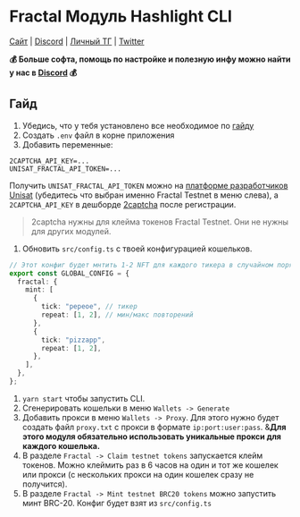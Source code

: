 # Fractal Модуль Hashlight CLI
[Сайт](https://hashlight.xyz/) | [Discord](https://discord.gg/tKbHweDkeY) | [Личный ТГ](https://teletype.in/@hashlight) | [Twitter](https://x.com/hashlight) 

**💰 Больше софта, помощь по настройке и полезную инфу можно найти у нас в [Discord](https://discord.gg/tKbHweDkeY) 💰**

## Гайд
1. Убедись, что у тебя установлено все необходимое по [гайду](/README.md#требования) 
2. Создать `.env` файл в корне приложения
3. Добавить переменные:
```
2CAPTCHA_API_KEY=... 
UNISAT_FRACTAL_API_TOKEN=...
```
Получить `UNISAT_FRACTAL_API_TOKEN` можно на [платформе разработчиков Unisat](https://developer.unisat.io/dashboard/fractal/testnet) (убедитесь что выбран именно Fractal Testnet в меню слева), а `2CAPTCHA_API_KEY` в дешборде [2captcha](https://2captcha.com/enterpage) после регистрации.

> 2captcha нужны для клейма токенов Fractal Testnet. Они не нужны для других модулей.

1. Обновить `src/config.ts` с твоей конфигурацией кошельков.
```ts
// Этот конфиг будет мнтить 1-2 NFT для каждого тикера в случайном порядке для каждого выбранного кошелька
export const GLOBAL_CONFIG = {
  fractal: {
    mint: [
      {
        tick: "pepeoe", // тикер
        repeat: [1, 2], // мин/макс повторений
      },
      {
        tick: "pizzapp",
        repeat: [1, 2],
      },
    ],
  },
};
```
1. `yarn start` чтобы запустить CLI.
2. Сгенерировать кошельки в меню `Wallets -> Generate`
3. Добавить прокси в меню `Wallets -> Proxy`. Для этого нужно будет создать файл `proxy.txt` с прокси в формате `ip:port:user:pass`. &**Для этого модуля обязательно использовать уникальные прокси для каждого кошелька.**
4. В разделе `Fractal -> Claim testnet tokens` запускается клейм токенов. Можно клеймить раз в 6 часов на один и тот же кошелек или прокси (с нескольких прокси на один кошелек сразу не получится).
5. В разделе `Fractal -> Mint testnet BRC20 tokens` можно запустить минт BRC-20. Конфиг будет взят из `src/config.ts`

